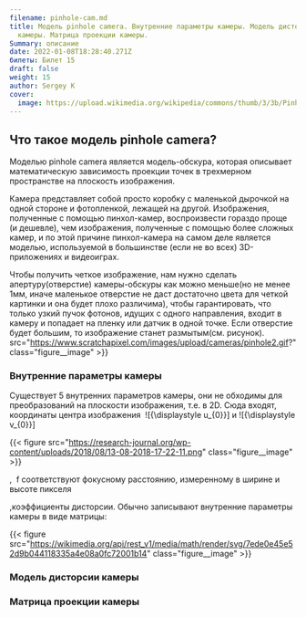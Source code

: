 ```yaml
---
filename: pinhole-cam.md
title: Модель pinhole camera. Внутренние параметры камеры. Модель дисторсии
  камеры. Матрица проекции камеры.
Summary: описание
date: 2022-01-08T18:28:40.271Z
билеты: Билет 15
draft: false
weight: 15
author: Sergey K
cover:
  image: https://upload.wikimedia.org/wikipedia/commons/thumb/3/3b/Pinhole-camera.svg/400px-Pinhole-camera.svg.png
---
```

## Что такое модель pinhole camera?

Моделью pinhole camera является модель-обскура, которая описывает математическую зависимость проекции точек в трехмерном пространстве на плоскость изображения. 

Камера представляет собой просто коробку с маленькой дырочкой на одной стороне и фотопленкой, лежащей на другой. Изображения, полученные с помощью пинхол-камер, воспроизвести гораздо проще (и дешевле), чем изображения, полученные с помощью более сложных камер, и по этой причине пинхол-камера на самом деле является моделью, используемой в большинстве (если не во всех) 3D-приложениях и видеоиграх.

Чтобы получить четкое изображение, нам нужно сделать апертуру(отверстие) камеры-обскуры как можно меньше(но не менее 1мм, иначе маленькое отверстие не даст достаточно цвета для четкой картинки и она будет плохо различима), чтобы гарантировать, что только узкий пучок фотонов, идущих с одного направления, входит в камеру и попадает на пленку или датчик в одной точке. Если отверстие будет большим, то изображение станет размытым(см. рисунок).
src="https://www.scratchapixel.com/images/upload/cameras/pinhole2.gif?" class="figure__image" >}}

### Внутренние параметры камеры

Существует 5 внутренних параметров камеры, они не обходимы для преобразований на плоскости изображения, т.е. в 2D. Сюда входят, координаты центра изображения  ![{\\displaystyle u\_{0}}] и ![{\\displaystyle v\_{0}}]

{{< figure src="https://research-journal.org/wp-content/uploads/2018/08/13-08-2018-17-22-11.png" class="figure__image" >}}

,  f соответствуют фокусному расстоянию, измеренному в ширине и высоте пикселя

,коэффициенты дисторсии. Обычно записывают внутренние параметры  камеры в виде матрицы:

{{< figure src="https://wikimedia.org/api/rest_v1/media/math/render/svg/7ede0e45e52d9b044118335a4e08a0fc72001b14" class="figure__image" >}}

### Модель дисторсии камеры

### Матрица проекции камеры